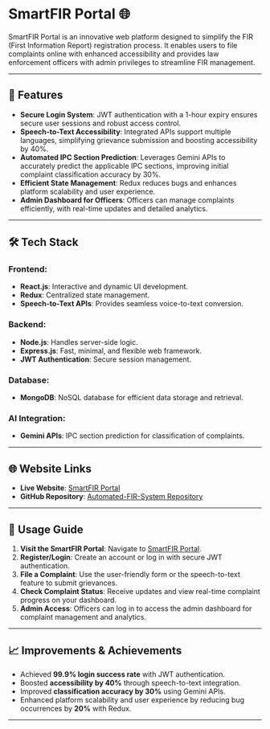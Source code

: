 # SmartFIR Portal 🌐

SmartFIR Portal is an innovative web platform designed to simplify the FIR (First Information Report) registration process. It enables users to file complaints online with enhanced accessibility and provides law enforcement officers with admin privileges to streamline FIR management. 

---

## 🚀 Features
- **Secure Login System**: JWT authentication with a 1-hour expiry ensures secure user sessions and robust access control.
- **Speech-to-Text Accessibility**: Integrated APIs support multiple languages, simplifying grievance submission and boosting accessibility by 40%.
- **Automated IPC Section Prediction**: Leverages Gemini APIs to accurately predict the applicable IPC sections, improving initial complaint classification accuracy by 30%.
- **Efficient State Management**: Redux reduces bugs and enhances platform scalability and user experience.
- **Admin Dashboard for Officers**: Officers can manage complaints efficiently, with real-time updates and detailed analytics.

---

## 🛠️ Tech Stack
### Frontend:
- **React.js**: Interactive and dynamic UI development.
- **Redux**: Centralized state management.
- **Speech-to-Text APIs**: Provides seamless voice-to-text conversion.

### Backend:
- **Node.js**: Handles server-side logic.
- **Express.js**: Fast, minimal, and flexible web framework.
- **JWT Authentication**: Secure session management.

### Database:
- **MongoDB**: NoSQL database for efficient data storage and retrieval.

### AI Integration:
- **Gemini APIs**: IPC section prediction for classification of complaints.

---

## 🌐 Website Links
- **Live Website**: [SmartFIR Portal](https://automated-fir-piyush.netlify.app/)
- **GitHub Repository**: [Automated-FIR-System Repository](https://github.com/piyush9pp/Automated-FIR-System)

---

## 🤖 Usage Guide
1. **Visit the SmartFIR Portal**: Navigate to [SmartFIR Portal](https://automated-fir-piyush.netlify.app/).
2. **Register/Login**: Create an account or log in with secure JWT authentication.
3. **File a Complaint**: Use the user-friendly form or the speech-to-text feature to submit grievances.
4. **Check Complaint Status**: Receive updates and view real-time complaint progress on your dashboard.
5. **Admin Access**: Officers can log in to access the admin dashboard for complaint management and analytics.

---

## 📈 Improvements & Achievements
- Achieved **99.9% login success rate** with JWT authentication.
- Boosted **accessibility by 40%** through speech-to-text integration.
- Improved **classification accuracy by 30%** using Gemini APIs.
- Enhanced platform scalability and user experience by reducing bug occurrences by **20%** with Redux.

---



